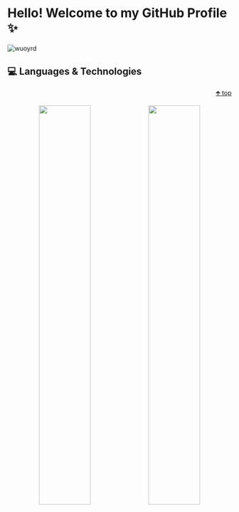 # Hello! Welcome to my GitHub Profile ✨

<p align="left"><img align="left" src="https://komarev.com/ghpvc/?username=wuoyrd" alt="wuoyrd"/></p>

<br/>

## 💻 Languages & Technologies

<p width="100%" align="right"><a href="#">🡱 top</a></p>

<p align="center">
  <img width="48%" src="https://github-readme-stats.vercel.app/api?username=wuoyrd&theme=github_dark&show_icons=true&border_color=4d76a8" />
  <img width="48%" src="https://github-readme-streak-stats.herokuapp.com/?user=wuoyrd&theme=github-dark-blue&border=539bf5" />
</p>
